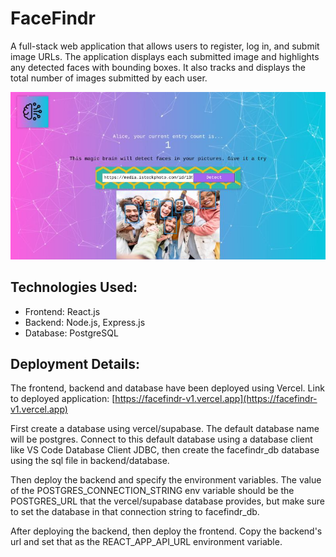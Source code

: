 
# FaceFindr
A full-stack web application that allows users to register, log in, and submit image URLs. The application displays each submitted image and highlights any detected faces with bounding boxes. It also tracks and displays the total number of images submitted by each user.

![](readme_images/screenshot.jpeg)

## Technologies Used:
- Frontend: React.js
- Backend: Node.js, Express.js
- Database: PostgreSQL

## Deployment Details:
The frontend, backend and database have been deployed using Vercel.
Link to deployed application: [https://facefindr-v1.vercel.app](https://facefindr-v1.vercel.app)

First create a database using vercel/supabase. The default database name will be postgres. Connect to this default database using a database client like VS Code Database Client JDBC, then create the facefindr_db database using the sql file in backend/database.

Then deploy the backend and specify the environment variables. The value of the POSTGRES_CONNECTION_STRING env variable should be the POSTGRES_URL that the vercel/supabase database provides, but make sure to set the database in that connection string to facefindr_db.

After deploying the backend, then deploy the frontend. Copy the backend's url and set that as the REACT_APP_API_URL environment variable.
